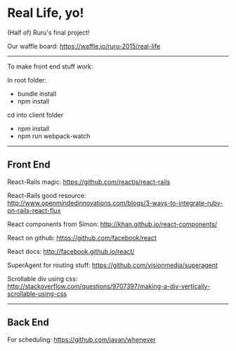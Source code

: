 # Real Life, yo!
(Half of) Ruru's final project!

Our waffle board:
https://waffle.io/ruru-2015/real-life

---
To make front end stuff work:

In root folder:
* bundle install
* npm install

cd into client folder
* npm install
* npm run webpack-watch

---
## Front End

React-Rails magic:
https://github.com/reactjs/react-rails

React-Rails good resource:
http://www.openmindedinnovations.com/blogs/3-ways-to-integrate-ruby-on-rails-react-flux

React components from Simon:
http://khan.github.io/react-components/

React on github:
https://github.com/facebook/react

React docs:
http://facebook.github.io/react/

SuperAgent for routing stuff:
https://github.com/visionmedia/superagent

Scrollable div using css:
http://stackoverflow.com/questions/9707397/making-a-div-vertically-scrollable-using-css

---
## Back End
For scheduling: 
https://github.com/javan/whenever

